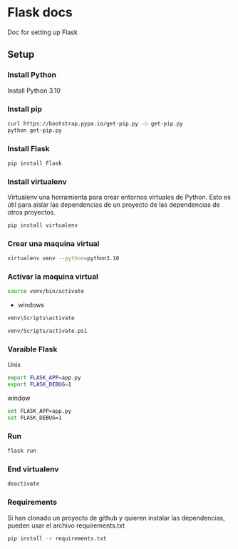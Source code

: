 # Flask docs

Doc for setting up Flask

## Setup

### Install Python

Install Python 3.10

### Install pip

```bash
curl https://bootstrap.pypa.io/get-pip.py -o get-pip.py
python get-pip.py
```

### Install Flask

```bash
pip install Flask
```

### Install virtualenv

Virtualenv una herramienta para crear entornos virtuales de Python. Esto es útil para aislar las dependencias de un proyecto de las dependencias de otros proyectos.

```bash
pip install virtualenv
```

### Crear una maquina virtual

```bash
virtualenv venv --python=python3.10
```

### Activar la maquina virtual

```bash
source venv/bin/activate
```

- windows

```bash
venv\Scripts\activate

venv/Scripts/activate.ps1
```

### Varaible Flask

Unix

```bash
export FLASK_APP=app.py
export FLASK_DEBUG=1
```

window

```bash
set FLASK_APP=app.py
set FLASK_DEBUG=1
```

### Run

```bash
flask run
```

### End virtualenv

```bash
deactivate
```

### Requirements

Si han clonado un proyecto de github y quieren instalar las dependencias, pueden usar el archivo requirements.txt

```bash
pip install -r requirements.txt
```